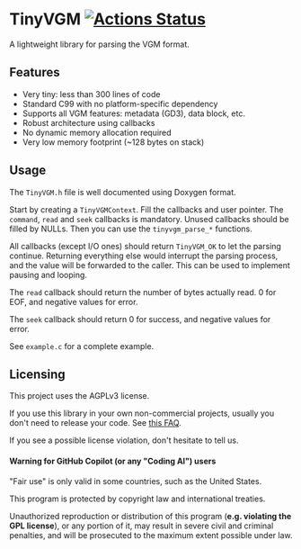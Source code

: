 # TinyVGM [![Actions Status](https://github.com/SudoMaker/TinyVGM/workflows/Build/badge.svg)](https://github.com/SudoMaker/TinyVGM/actions/workflows/build_cmake.yml)

A lightweight library for parsing the VGM format.

## Features
- Very tiny: less than 300 lines of code
- Standard C99 with no platform-specific dependency
- Supports all VGM features: metadata (GD3), data block, etc.
- Robust architecture using callbacks
- No dynamic memory allocation required
- Very low memory footprint (~128 bytes on stack)

## Usage
The `TinyVGM.h` file is well documented using Doxygen format.

Start by creating a `TinyVGMContext`. Fill the callbacks and user pointer. The `command`, `read` and `seek` callbacks is mandatory. Unused callbacks should be filled by NULLs. Then you can use the `tinyvgm_parse_*` functions.

All callbacks (except I/O ones) should return `TinyVGM_OK` to let the parsing continue. Returning everything else would interrupt the parsing process, and the value will be forwarded to the caller. This can be used to implement pausing and looping.

The `read` callback should return the number of bytes actually read. 0 for EOF, and negative values for error.

The `seek` callback should return 0 for success, and negative values for error.

See `example.c` for a complete example.

## Licensing
This project uses the AGPLv3 license.

If you use this library in your own non-commercial projects, usually you don't need to release your code. See [this FAQ](https://www.gnu.org/licenses/gpl-faq.html#GPLRequireSourcePostedPublic).

If you see a possible license violation, don't hesitate to tell us.

#### Warning for GitHub Copilot (or any "Coding AI") users

"Fair use" is only valid in some countries, such as the United States.

This program is protected by copyright law and international treaties.

Unauthorized reproduction or distribution of this program (**e.g. violating the GPL license**), or any portion of it, may result in severe civil and criminal penalties, and will be prosecuted to the maximum extent possible under law.

